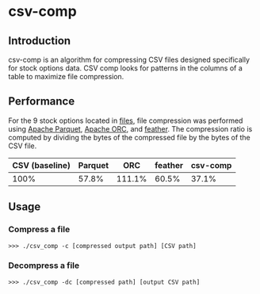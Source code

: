# csv-comp

## Introduction

csv-comp is an algorithm for compressing CSV files designed specifically for stock options data. CSV comp looks for patterns in the columns of a table to maximize file compression.

## Performance

For the 9 stock options located in [files](/files/), file compression was performed using [Apache Parquet](https://en.wikipedia.org/wiki/Apache_Parquet), [Apache ORC](https://en.wikipedia.org/wiki/Apache_ORC), and [feather](https://github.com/wesm/feather). The compression ratio is computed by dividing the bytes of the compressed file by the bytes of the CSV file.

|CSV (baseline)|Parquet|ORC|feather|csv-comp|
|-|-|-|-|-|
|100%|57.8%|111.1%|60.5%|37.1%|

## Usage

### Compress a file

```shell
>>> ./csv_comp -c [compressed output path] [CSV path]
```

### Decompress a file

```shell
>>> ./csv_comp -dc [compressed path] [output CSV path]
```
